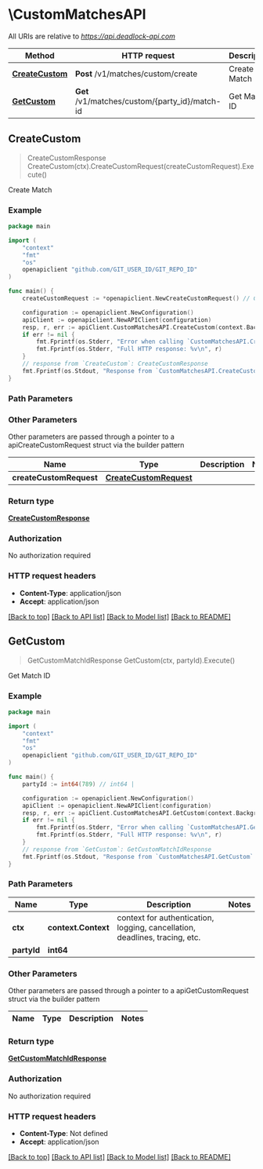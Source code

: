 # \CustomMatchesAPI

All URIs are relative to *https://api.deadlock-api.com*

Method | HTTP request | Description
------------- | ------------- | -------------
[**CreateCustom**](CustomMatchesAPI.md#CreateCustom) | **Post** /v1/matches/custom/create | Create Match
[**GetCustom**](CustomMatchesAPI.md#GetCustom) | **Get** /v1/matches/custom/{party_id}/match-id | Get Match ID



## CreateCustom

> CreateCustomResponse CreateCustom(ctx).CreateCustomRequest(createCustomRequest).Execute()

Create Match



### Example

```go
package main

import (
	"context"
	"fmt"
	"os"
	openapiclient "github.com/GIT_USER_ID/GIT_REPO_ID"
)

func main() {
	createCustomRequest := *openapiclient.NewCreateCustomRequest() // CreateCustomRequest | 

	configuration := openapiclient.NewConfiguration()
	apiClient := openapiclient.NewAPIClient(configuration)
	resp, r, err := apiClient.CustomMatchesAPI.CreateCustom(context.Background()).CreateCustomRequest(createCustomRequest).Execute()
	if err != nil {
		fmt.Fprintf(os.Stderr, "Error when calling `CustomMatchesAPI.CreateCustom``: %v\n", err)
		fmt.Fprintf(os.Stderr, "Full HTTP response: %v\n", r)
	}
	// response from `CreateCustom`: CreateCustomResponse
	fmt.Fprintf(os.Stdout, "Response from `CustomMatchesAPI.CreateCustom`: %v\n", resp)
}
```

### Path Parameters



### Other Parameters

Other parameters are passed through a pointer to a apiCreateCustomRequest struct via the builder pattern


Name | Type | Description  | Notes
------------- | ------------- | ------------- | -------------
 **createCustomRequest** | [**CreateCustomRequest**](CreateCustomRequest.md) |  | 

### Return type

[**CreateCustomResponse**](CreateCustomResponse.md)

### Authorization

No authorization required

### HTTP request headers

- **Content-Type**: application/json
- **Accept**: application/json

[[Back to top]](#) [[Back to API list]](../README.md#documentation-for-api-endpoints)
[[Back to Model list]](../README.md#documentation-for-models)
[[Back to README]](../README.md)


## GetCustom

> GetCustomMatchIdResponse GetCustom(ctx, partyId).Execute()

Get Match ID



### Example

```go
package main

import (
	"context"
	"fmt"
	"os"
	openapiclient "github.com/GIT_USER_ID/GIT_REPO_ID"
)

func main() {
	partyId := int64(789) // int64 | 

	configuration := openapiclient.NewConfiguration()
	apiClient := openapiclient.NewAPIClient(configuration)
	resp, r, err := apiClient.CustomMatchesAPI.GetCustom(context.Background(), partyId).Execute()
	if err != nil {
		fmt.Fprintf(os.Stderr, "Error when calling `CustomMatchesAPI.GetCustom``: %v\n", err)
		fmt.Fprintf(os.Stderr, "Full HTTP response: %v\n", r)
	}
	// response from `GetCustom`: GetCustomMatchIdResponse
	fmt.Fprintf(os.Stdout, "Response from `CustomMatchesAPI.GetCustom`: %v\n", resp)
}
```

### Path Parameters


Name | Type | Description  | Notes
------------- | ------------- | ------------- | -------------
**ctx** | **context.Context** | context for authentication, logging, cancellation, deadlines, tracing, etc.
**partyId** | **int64** |  | 

### Other Parameters

Other parameters are passed through a pointer to a apiGetCustomRequest struct via the builder pattern


Name | Type | Description  | Notes
------------- | ------------- | ------------- | -------------


### Return type

[**GetCustomMatchIdResponse**](GetCustomMatchIdResponse.md)

### Authorization

No authorization required

### HTTP request headers

- **Content-Type**: Not defined
- **Accept**: application/json

[[Back to top]](#) [[Back to API list]](../README.md#documentation-for-api-endpoints)
[[Back to Model list]](../README.md#documentation-for-models)
[[Back to README]](../README.md)

